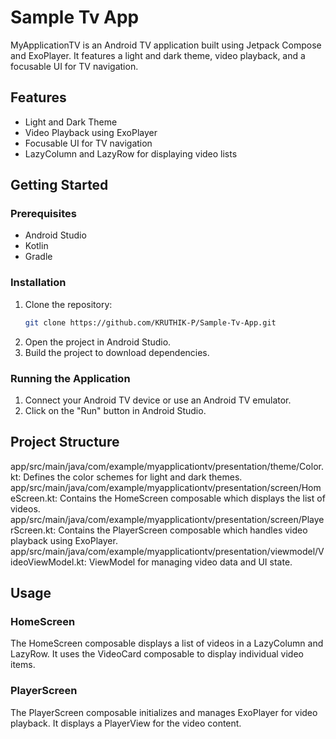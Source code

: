 # Sample Tv App

MyApplicationTV is an Android TV application built using Jetpack Compose and ExoPlayer. It features
a light and dark theme, video playback, and a focusable UI for TV navigation.

## Features

- Light and Dark Theme
- Video Playback using ExoPlayer
- Focusable UI for TV navigation
- LazyColumn and LazyRow for displaying video lists

## Getting Started

### Prerequisites

- Android Studio
- Kotlin
- Gradle

### Installation

1. Clone the repository:
   ```bash
   git clone https://github.com/KRUTHIK-P/Sample-Tv-App.git

2. Open the project in Android Studio.
3. Build the project to download dependencies.

### Running the Application

1. Connect your Android TV device or use an Android TV emulator.
2. Click on the "Run" button in Android Studio.

## Project Structure

app/src/main/java/com/example/myapplicationtv/presentation/theme/Color.kt: Defines the color schemes
for light and dark themes.
app/src/main/java/com/example/myapplicationtv/presentation/screen/HomeScreen.kt: Contains the
HomeScreen composable which displays the list of videos.
app/src/main/java/com/example/myapplicationtv/presentation/screen/PlayerScreen.kt: Contains the
PlayerScreen composable which handles video playback using ExoPlayer.
app/src/main/java/com/example/myapplicationtv/presentation/viewmodel/VideoViewModel.kt: ViewModel
for managing video data and UI state.

## Usage

### HomeScreen

The HomeScreen composable displays a list of videos in a LazyColumn and LazyRow. It uses the
VideoCard composable to display individual video items.

### PlayerScreen

The PlayerScreen composable initializes and manages ExoPlayer for video playback. It displays a
PlayerView for the video content.